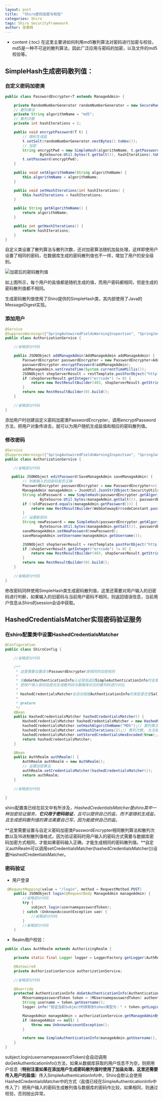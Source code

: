 ```yaml
---
layout: post
title:  "Shiro密码加密与校验"
categories: Shiro
tags: Shiro SecurityFramework
author: 张乘辉
---
```


* content
{:toc}
在这里主要讲如何利用md5散列算法对密码进行加密与校验，md5是一种不可逆的散列算法，因此广泛应用与密码的加密，以及文件的md5校验等。





## SimpleHash生成密码散列值：

### 自定义密码加密类

```java
public class PasswordEncrypter<T extends ManageAdmin> {

    private RandomNumberGenerator randomNumberGenerator = new SecureRandomNumberGenerator();
    // 散列算法
    private String algorithmName = "md5";
    // 散列次数
    private int hashIterations = 2;

    public void encryptPassword(T t) {
        // 随机生成盐
        t.setSalt(randomNumberGenerator.nextBytes().toHex());
        // 加密
        String encryptPwd = new SimpleHash(algorithmName, t.getPassword(),
                ByteSource.Util.bytes(t.getSalt()), hashIterations).toHex();
        t.setPassword(encryptPwd);
    }

    public void setAlgorithmName(String algorithmName) {
        this.algorithmName = algorithmName;
    }

    public void setHashIterations(int hashIterations) {
        this.hashIterations = hashIterations;
    }

    public String getAlgorithmName() {
        return algorithmName;
    }

    public int getHashIterations() {
        return hashIterations;
    }
}
```

自定义类设置了散列算法与散列次数，还对加密算法随机加盐处理，这样即使用户设置了相同的密码，在数据库生成的密码散列值也不一样，增加了用户的安全级别。

![加密后的密码散列值](https://raw.githubusercontent.com/objcoding/md-picture/master/img/shiro5.png)

如上图所示，每个用户的盐值都是随机生成的值，而用户密码都相同，但是生成的密码散列值都不相同。

生成密码散列值使用了Shiro提供的SimpleHash类，其内部使用了Java的MessageDigest实现。

### 添加用户

```java
@Service
@SuppressWarnings({"SpringAutowiredFieldsWarningInspection", "SpringJavaAutowiringInspection"})
public class AuthorizationService {

	//省略部分代码

    public JSONObject addManageAdmin(AddManageAdmin addManageAdmin) {
        PasswordEncrypter passwordEncrypter = new PasswordEncrypter<AddManageAdmin>();
        passwordEncrypter.encryptPassword(addManageAdmin);
        addManageAdmin.setCreateTime(System.currentTimeMillis());
        JSONObject shopServerResult = restTemplate.postForObject("http://shop-server/api/manage/add", addManageAdmin, JSONObject.class);
        if (shopServerResult.getInteger("errcode") != 0) {
            return new RestResultBuilder(403, shopServerResult.getString("errmsg")).build();
        }
        return new RestResultBuilder(0).build();
    }
    
    //省略部分代码
}
```

添加用户时创建自定义密码加密类PasswordEncrypter，调用encryptPassword方法，把用户对象传进去，就可以为用户随机生成盐值和相应的密码散列值。

### 修改密码

```java
@Service
@SuppressWarnings({"SpringAutowiredFieldsWarningInspection", "SpringJavaAutowiringInspection"})
public class AuthorizationService {

	//省略部分代码

   public JSONObject editPassword(SaveManageAdmin saveManageAdmin) {
        // 判断输入的旧密码是否正确
        PasswordEncrypter passwordEncrypter = new PasswordEncrypter<>();
        ManageAdmin manageAdmin = JsonUtil.JsonStr2Object(SecurityUtils.getSubject().getSession().getAttribute("admin").toString(), ManageAdmin.class);
        String oldPassword = new SimpleHash(passwordEncrypter.getAlgorithmName(), saveManageAdmin.getOldPassword(),
                ByteSource.Util.bytes(manageAdmin.getSalt()), passwordEncrypter.getHashIterations()).toHex();
        if (!oldPassword.equals(manageAdmin.getPassword())) {
            return new RestResultBuilder(WebGatewayErrcodeConstant.passwordErr, WebGatewayErrcodeConstant.passwordErrStr).build();
        }
        // 设置新密码
        String newPassword = new SimpleHash(passwordEncrypter.getAlgorithmName(), saveManageAdmin.getNewPassword(),
                ByteSource.Util.bytes(manageAdmin.getSalt()), passwordEncrypter.getHashIterations()).toHex();
        saveManageAdmin.setNewPassword(newPassword);
        saveManageAdmin.setUsername(manageAdmin.getUsername());

        JSONObject shopServerResult = restTemplate.postForObject("http://shop-server/api/manage/password", saveManageAdmin, JSONObject.class);
        if (shopServerResult.getInteger("errcode") != 0) {
            return new RestResultBuilder(403, shopServerResult.getString("errmsg")).build();
        }
        return new RestResultBuilder(0).build();
    }
    
    //省略部分代码
}
```

修改密码同样使用SimpleHash类生成密码散列值，这里还需要对用户输入的旧密码进行判断，如果输入的旧密码与当前用户密码不相同，则返回错误信息，当前用户信息从Shiro的session会话中获取。

## HashedCredentialsMatcher实现密码验证服务

### 在shiro配置类中设置HashedCredentialsMatcher

```java
@Configuration
public class ShiroConfig {

	//省略部分代码

    /**
     * 这里需要设置成与PasswordEncrypter类相同的加密规则
     *
     * 在doGetAuthenticationInfo认证登陆返回SimpleAuthenticationInfo时会使用hashedCredentialsMatcher
     * 把用户填入密码加密后生成散列码与数据库对应的散列码进行对比
     *
     * HashedCredentialsMatcher会自动根据AuthenticationInfo的类型是否是SaltedAuthenticationInfo来获取credentialsSalt盐
     *
     * @return
     */
    @Bean
    public HashedCredentialsMatcher hashedCredentialsMatcher() {
        HashedCredentialsMatcher hashedCredentialsMatcher = new HashedCredentialsMatcher();
        hashedCredentialsMatcher.setHashAlgorithmName("MD5");// 散列算法, 与注册时使用的散列算法相同
        hashedCredentialsMatcher.setHashIterations(2);// 散列次数, 与注册时使用的散列册数相同
        hashedCredentialsMatcher.setStoredCredentialsHexEncoded(true);// 生成16进制, 与注册时的生成格式相同
        return hashedCredentialsMatcher;
    }

    @Bean
    public AuthRealm authRealm() {
        AuthRealm authRealm = new AuthRealm();
        // 设置加密算法
        authRealm.setCredentialsMatcher(hashedCredentialsMatcher());
        return authRealm;
    }
    
	//省略部分代码
	
}
```

shiro配置类已经在前文中有所涉及，*HashedCredentialsMatcher是shiro其中一种加密验证服务，**它只用于密码验证**，且可以提供自己的盐，而不是随机生成盐，且生成密码散列值的算法需要自己写，因为能提供自己的盐。*

**这里需要设置与自定义密码加密类PasswordEncrypter相同散列算法和散列次数以及16进制散列值格式，因为验证密码时用户输入的密码方式需要与数据库密码加密方式相同，才能如果密码输入正确，才能生成相同的密码散列值。**自定义authRealm可以调用setCredentialsMatcher(hashedCredentialsMatcher())设置HashedCredentialsMatcher。

### 密码验证

- 用户登录

```java
 @RequestMapping(value = "/login", method = RequestMethod.POST)
    public JSONObject login(@RequestBody ManageAdmin manageAdmin) {
        //省略部分代码
        try {
            subject.login(usernamepasswordToken);
        } catch (UnknownAccountException uae) {
        	//省略部分代码
        }
        //省略部分代码
    }
```

- Realm用户校验：

```java
public class AuthRealm extends AuthorizingRealm {

    private static final Logger logger = LoggerFactory.getLogger(AuthRealm.class);

    @Autowired
    private AuthorizationService authorizationService;
    
    //省略部分代码

    @Override
    protected AuthenticationInfo doGetAuthenticationInfo(AuthenticationToken authenticationToken) throws AuthenticationException {
        MUsernamepasswordToken token = (MUsernamepasswordToken) authenticationToken;
        String username = token.getUsername();
        logger.info("验证当前Subject时获取到token类型为：" + token.getLoginType());

        ManageAdmin manageAdmin = authorizationService.getManageAdminByUsername(username);
        if (manageAdmin == null) {
            throw new UnknownAccountException();
        }

        return new SimpleAuthenticationInfo(manageAdmin.getUsername(), manageAdmin.getPassword(), ByteSource.Util.bytes(manageAdmin.getSalt()), getName());
    }
}
```

subject.login(usernamepasswordToken)会自动调用doGetAuthenticationInfo()方法，如果从数据库获取的用户信息不为空，则把用户信息（**特别注意如果在添加用户生成密码散列值时使用了加盐处理，这里还需要传入用户的盐值**）传入SimpleAuthenticationInfo中，Shiro会默认会使用HashedCredentialsMatcher中的方式（盐值已经在SimpleAuthenticationInfo中传入了）把用户输入的密码生成散列值与数据库的密码作比较，如果相同，则通过校验，否则抛出异常。

